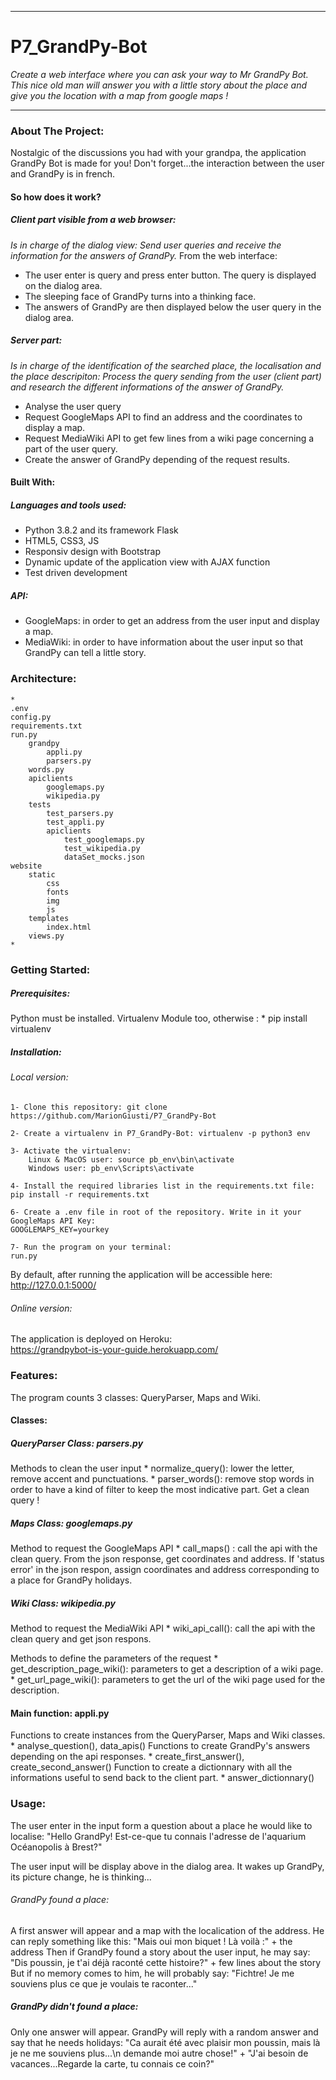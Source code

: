 ****************************************************************************************************************
# P7_GrandPy-Bot
*Create a web interface where you can ask your way to Mr GrandPy Bot. This nice old man will answer you with a little story about the place and give you the location with a map from google maps !*
*****************************************************************************************************************

### About The Project:
Nostalgic of the discussions you had with your grandpa, the application GrandPy Bot is made for you! Don't forget...the interaction between the user and GrandPy is in french.

#### So how does it work?
##### Client part *visible from a web browser*:
*Is in charge of the dialog view:
Send user queries and receive the information for the answers of GrandPy.*
From the web interface: 
- The user enter is query and press enter button. The query is displayed on the dialog area.
- The sleeping face of GrandPy turns into a thinking face.
- The answers of GrandPy are then displayed below the user query in the dialog area.

##### Server part:
*Is in charge of the identification of the searched place, the localisation and the place descripiton:
Process the query sending from the user (client part) and research the different informations of the answer of GrandPy.*
- Analyse the user query
- Request GoogleMaps API to find an address and the coordinates to display a map.
- Request MediaWiki API to get few lines from a wiki page concerning a part of the user query.
- Create the answer of GrandPy depending of the request results.

#### Built With:
##### Languages and tools used:
- Python 3.8.2 and its framework Flask
- HTML5, CSS3, JS
- Responsiv design with Bootstrap
- Dynamic update of the application view with AJAX function
- Test driven development
##### API:
- GoogleMaps: in order to get an address from the user input and display a map.
- MediaWiki: in order to have information about the user input so that GrandPy can tell a little story.

### Architecture:
	*
	.env
	config.py
	requirements.txt
	run.py
	 	grandpy
			appli.py
			parsers.py
		words.py
		apiclients
			googlemaps.py
			wikipedia.py
		tests
			test_parsers.py
			test_appli.py
			apiclients
				test_googlemaps.py
				test_wikipedia.py
				dataSet_mocks.json
	website
		static
			css
			fonts
			img
			js
		templates
			index.html
		views.py
	*

### Getting Started:
##### Prerequisites:
Python must be installed.
Virtualenv Module too, otherwise : 
	* pip install virtualenv

##### Installation:
###### Local version:
	1- Clone this repository: git clone https://github.com/MarionGiusti/P7_GrandPy-Bot

	2- Create a virtualenv in P7_GrandPy-Bot: virtualenv -p python3 env

	3- Activate the virtualenv:
		Linux & MacOS user: source pb_env\bin\activate
		Windows user: pb_env\Scripts\activate

	4- Install the required libraries list in the requirements.txt file: pip install -r requirements.txt

	6- Create a .env file in root of the repository. Write in it your GoogleMaps API Key:
	GOOGLEMAPS_KEY=yourkey

	7- Run the program on your terminal:
	run.py

By default, after running the application will be accessible here: http://127.0.0.1:5000/

###### Online version:
The application is deployed on Heroku:  
https://grandpybot-is-your-guide.herokuapp.com/

### Features:
The program counts 3 classes: QueryParser, Maps and Wiki.
#### Classes:
##### QueryParser Class: parsers.py
Methods to clean the user input
	* normalize_query(): lower the letter, remove accent and punctuations.
	* parser_words(): remove stop words in order to have a kind of filter to keep the most indicative part.
Get a clean query !

##### Maps Class: googlemaps.py
Method to request the GoogleMaps API
	* call_maps() : call the api with the clean query. From the json response, get coordinates and address. If 'status error' in the json respon, assign coordinates and address corresponding to a place for GrandPy holidays.

##### Wiki Class: wikipedia.py
Method to request the MediaWiki API
	* wiki_api_call(): call the api with the clean query and get json respons.

Methods to define the parameters of the request
	* get_description_page_wiki(): parameters to get a description of a wiki page.
	* get_url_page_wiki(): parameters to get the url of the wiki page used for the description.

#### Main function: appli.py
Functions to create instances from the QueryParser, Maps and Wiki classes.
	* analyse_question(), data_apis()
Functions to create GrandPy's answers depending on the api responses.
	* create_first_answer(), create_second_answer()
Function to create a dictionnary with all the informations useful to send back to the client part.
	* answer_dictionnary()

### Usage:
The user enter in the input form a question about a place he would like to localise:
	"Hello GrandPy! Est-ce-que tu connais l'adresse de l'aquarium Océanopolis à Brest?"

The user input will be display above in the dialog area.
It wakes up GrandPy, its picture change, he is thinking...

###### GrandPy found a place:
A first answer will appear and a map with the localication of the address. He can reply something like this:
 "Mais oui mon biquet ! Là voilà :" + the address
Then if GrandPy found a story about the user input, he may say:
	"Dis poussin, je t'ai déjà raconté cette histoire?" + few lines about the story
But if no memory comes to him, he will probably say:
	"Fichtre! Je me souviens plus ce que je voulais te raconter..."

##### GrandPy didn't found a place:
Only one answer will appear. GrandPy will reply with a random answer and say that he needs holidays:
	"Ca aurait été avec plaisir mon poussin, mais là je ne me souviens plus...\n
	demande moi autre chose!" + "J'ai besoin de vacances...Regarde la carte, tu connais ce coin?"

